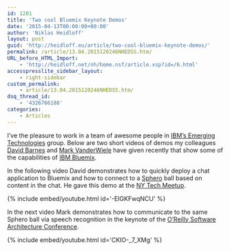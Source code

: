 ```yaml
---
id: 1201
title: 'Two cool Bluemix Keynote Demos'
date: '2015-04-13T00:00:00+00:00'
author: 'Niklas Heidloff'
layout: post
guid: 'http://heidloff.eu/article/two-cool-bluemix-keynote-demos/'
permalink: /article/13.04.2015120246NHEDSS.htm/
URL_before_HTML_Import:
    - 'http://heidloff.net/nh/home.nsf/article.xsp?id=/6.html'
accesspresslite_sidebar_layout:
    - right-sidebar
custom_permalink:
    - article/13.04.2015120246NHEDSS.htm/
dsq_thread_id:
    - '4326766188'
categories:
    - Articles
---
```


I’ve the pleasure to work in a team of awesome people in [IBM’s Emerging Technologies](http://www-01.ibm.com/software/ebusiness/jstart/) group. Below are two short videos of demos my colleagues [David Barnes](https://www.linkedin.com/in/davidbarnesibm) and [Mark VanderWiele](https://www.linkedin.com/pub/mark-vanderwiele/5/50a/548) have given recently that show some of the capabilities of [IBM Bluemix](http://bluemix.net).

In the following video David demonstrates how to quickly deploy a chat application to Bluemix and how to connect to a [Sphero](http://www.gosphero.com/) ball based on content in the chat. He gave this demo at the [NY Tech Meetup](https://nytm.org/).

{% include embed/youtube.html id='-EIGKFwqNCU' %}

In the next video Mark demonstrates how to communicate to the same Sphero ball via speech recognition in the keynote of the [O’Reilly Software Architecture Conference](https://www.youtube.com/playlist?list=PL055Epbe6d5aFJdvWNtTeg_UEHZEHdInE).

{% include embed/youtube.html id='CKIO-_7_XMg' %}